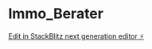 # Immo_Berater

[Edit in StackBlitz next generation editor ⚡️](https://stackblitz.com/~/github.com/MKaran93Dev/Immo_Berater)